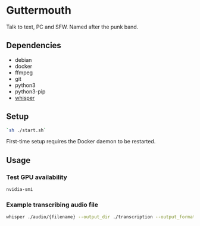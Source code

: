 # Guttermouth
Talk to text, PC and SFW.
Named after the punk band.

## Dependencies

- debian
- docker
- ffmpeg
- git
- python3
- python3-pip
- [whisper](https://github.com/openai/whisper)

## Setup

```bash
`sh ./start.sh`
```

First-time setup requires the Docker daemon to be restarted.

## Usage

### Test GPU availability

```bash
nvidia-smi
```

### Example transcribing audio file

```bash
whisper ./audio/{filename} --output_dir ./transcription --output_format txt
```
